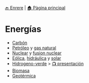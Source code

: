 [🔙 Enrere](../) | [🏠 Pàgina principal](http://danimrprofe.github.io/apuntes/)

# Energías

- [Carbón](energias/carbon.md)
- [Petróleo](energias/petroleo.md) y [gas natural](energias/gas-natural.md)
- [Nuclear](energias/nuclear.md) y [fusion nuclear](energias/fusion-nuclear.md)
- [Eólica](energias/eolica.md), [hidráulica](energias/hidraulica.md) y [solar](energias/solar.md)
- [Hidrogeno-verde](energias/hidrogeno-verde.md) > [📺 presentación](energias/ppt/hidrogeno-verde.pdf)
- [Biomasa](energias/biomasa.md)
- [Geotérmica](energias/geotermica.md)
